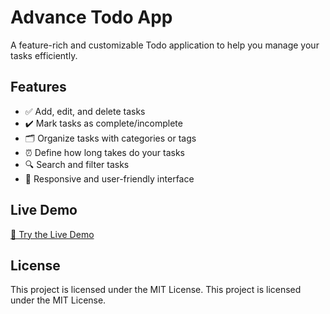 # Advance Todo App

A feature-rich and customizable Todo application to help you manage your tasks efficiently.

## Features

- ✅ Add, edit, and delete tasks
- ✔️ Mark tasks as complete/incomplete
- 🗂️ Organize tasks with categories or tags
- ⏰ Define how long takes do your tasks
- 🔍 Search and filter tasks
- 📱 Responsive and user-friendly interface

## Live Demo

[🚀 Try the Live Demo](https://noohi-todo-app.netlify.app/)

## License

This project is licensed under the MIT License.
This project is licensed under the MIT License.
